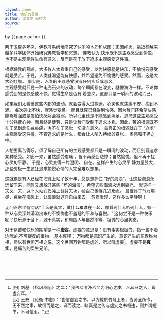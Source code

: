 ```yaml
---
layout: poem
title: 快乐的思索
author: 尤瓦尔 赫拉力
source: 
---
```


<p class="citation"> by {{ page.author }}</p>

两干五百多年来，佛教有系统地研究了快乐的本质和成因；正因如此，最近有越来越多科学团体开始研究佛教哲学和冥想。
<a>佛教认为,快乐既不是主观感受到愉悦，也不是主观觉得生命有意义，反而是在于放下追求主观感受这件事。</a>


根据佛教的观点，大多数人太看重自己的感受，以为快感就是快乐，不愉悦的感受就是受苦。于是，人类就渴望能有快感，并希望避免不愉悦的感受。然而，这是大大的误解。 事实是，人类的主观感受没有任何实质或意义。<br>
主观感受就只是一种电光石火的波动，每个瞬间都在改变，就像海浪一样。不论你感受到的是快感或不快，觉得生命是否有
着意义，这都只是一瞬间的波动而已。


如果我们太看重这些内部的波动，就会变得太过执迷，心灵也就焦躁不安、感到不满。 每次碰上不快，就感觉受苦。
而且就算已经得到快感，因为我们还希望快感能够增强或是害怕快感将会减弱，所以心里还是不能感到满足。追求这些主观感受十分耗费心神，而且终是徒劳，只是让我们受制于追求本身。因此，苦的根源既不在于感到悲伤或疼痛，也不在于感觉一切没有意义。 苦真正的根源就在于 “追求” 主观感受这件事，不管追求的是什么，都会让人陷入持续的紧张、 困惑和不满之中。

人想要离苦得乐，<a>须了解自己所有的主观感受都只是一瞬间的波动，而且别再追求某种感受。如此一来，虽然感受疼痛
，但不再感到悲惨；虽然愉悦，但不再干扰心灵的平静。</a> 于是，心灵变得一片澄明、 自在。这样产生的心灵平 静力量强大，那些穷极一生疯狂追求愉悦心情的人完全难以想象。

这就像是有人已经在海滩上站了数十年，总是想抓住 “好的海浪”，让这些海浪永远留下来，同时又想躲开某些
 "坏的海浪"，希望这些海浪永远别靠近。 就这样一天又一天，这个人站在海滩上徒劳无功，被自己累得几近发疯。 最后终于气力用尽，瘫坐在海滩上，让海浪就这样自由来去。 <a>忽然发现，这样多么平静啊！</a> 

无问西东里有句话<a>"什么是真实，做什么和谁在一起，你看到什么听到什么，有一种从心灵深处满溢出来的不懊悔也不羞耻的平和与喜悦。" </a>这何尝不是一种快乐呢？快乐源于当下，源于真实，和周围人与自然平等、坦诚的心里状态。

对于痛苦和快乐的期望是一种**虚妄**。虚妄的意思是：没有事实根据的，指一些不着边际的,不可捉摸的事物。   基本解释：   万物都是意识产生的，意识产生的东西称为相，所以有世间万相之说，这个世间万物都是虚的，所以叫虚妄[^fn1]。虚妄不是**真实**，是痛苦的栾生兄弟。



<br>
<br>
<br>

---

[^fn1]:[明] 刘基 《松风阁记》之二："我佛以清浄六尘为明心之本。凡耳目之入，皆虚妄耳。"               
       [汉] 王充 《论衡·书虚》："世信虚妄之书，以为载於竹帛上者，皆贤圣所传，无不然之事，故信而是之，讽而读之。睹真是之传与虚妄之书相违，则并谓短书，不可信用。"